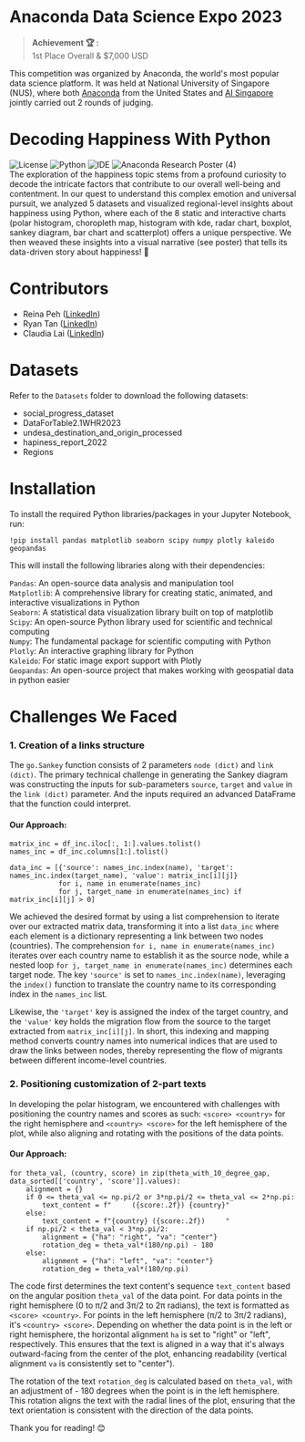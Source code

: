 # Anaconda Data Science Expo 2023
> **Achievement 🏆 :**  
> 1st Place Overall & $7,000 USD

This competition was organized by Anaconda, the world's most popular data science platform. It was held at National University of Singapore (NUS), where both [Anaconda](https://www.anaconda.com/) from the United States and [AI Singapore](https://aisingapore.org/) jointly carried out 2 rounds of judging. 

# Decoding Happiness With Python
![License](https://img.shields.io/badge/License-MIT-blue)
![Python](https://img.shields.io/badge/Python-3.8.10-green)
![IDE](https://img.shields.io/badge/IDE-Jupyter%20Notebook-orange)
![Anaconda Research Poster (4)](https://github.com/reina-peh/Anaconda-Data-Science-Expo-2023/assets/75836749/feec8f96-585e-4eed-a0cd-ca3c6184f6af)  
The exploration of the happiness topic stems from a profound curiosity to decode the intricate factors that contribute to our overall well-being and contentment. In our quest to understand this complex emotion and universal pursuit, we analyzed 5 datasets and visualized regional-level insights about happiness using Python, where each of the 8 static and interactive charts (polar histogram, choropleth map, histogram with kde, radar chart, boxplot, sankey diagram, bar chart and scatterplot) offers a unique perspective. We then weaved these insights into a visual narrative (see poster) that tells its data-driven story about happiness! 🌻  

# Contributors 
* Reina Peh ([LinkedIn](https://www.linkedin.com/in/reinapeh/))  
* Ryan Tan ([LinkedIn](https://www.linkedin.com/in/ryantzr/))  
* Claudia Lai ([LinkedIn](https://www.linkedin.com/in/claudialaijy/))  

# Datasets
Refer to the `Datasets` folder to download the following datasets:
* social_progress_dataset
* DataForTable2.1WHR2023 
* undesa_destination_and_origin_processed 
* hapiness_report_2022 
* Regions  

# Installation
To install the required Python libraries/packages in your Jupyter Notebook, run:
```
!pip install pandas matplotlib seaborn scipy numpy plotly kaleido geopandas
```
This will install the following libraries along with their dependencies:

`Pandas`: An open-source data analysis and manipulation tool  
`Matplotlib`: A comprehensive library for creating static, animated, and interactive visualizations in Python   
`Seaborn`: A statistical data visualization library built on top of matplotlib  
`Scipy`: An open-source Python library used for scientific and technical computing  
`Numpy`: The fundamental package for scientific computing with Python  
`Plotly`: An interactive graphing library for Python  
`Kaleido`: For static image export support with Plotly  
`Geopandas`: An open-source project that makes working with geospatial data in python easier  

# Challenges We Faced
### 1. Creation of a links structure
The `go.Sankey` function consists of 2 parameters `node (dict)` and `link (dict)`. The primary technical challenge in generating the Sankey diagram was constructing the inputs for sub-parameters `source`, `target` and `value` in the `link (dict)` parameter. And the inputs required an advanced DataFrame that the function could interpret.

#### Our Approach:
```
matrix_inc = df_inc.iloc[:, 1:].values.tolist()
names_inc = df_inc.columns[1:].tolist()

data_inc = [{'source': names_inc.index(name), 'target': names_inc.index(target_name), 'value': matrix_inc[i][j]} 
            for i, name in enumerate(names_inc) 
            for j, target_name in enumerate(names_inc) if matrix_inc[i][j] > 0]
```
We achieved the desired format by using a list comprehension to iterate over our extracted matrix data, transforming it into a list `data_inc` where each element is a dictionary representing a link between two nodes (countries). The comprehension `for i, name in enumerate(names_inc)` iterates over each country name to establish it as the source node, while a nested loop `for j, target_name in enumerate(names_inc)` determines each target node. The key `'source'` is set to `names_inc.index(name)`, leveraging the `index()` function to translate the country name to its corresponding index in the `names_inc` list. 

Likewise, the `'target'` key is assigned the index of the target country, and the `'value'` key holds the migration flow from the source to the target extracted from `matrix_inc[i][j]`. In short, this indexing and mapping method converts country names into numerical indices that are used to draw the links between nodes, thereby representing the flow of migrants between different income-level countries.  


### 2. Positioning customization of 2-part texts
In developing the polar histogram, we encountered with challenges with positioning the country names and scores as such: `<score> <country>` for the right hemisphere and `<country> <score>` for the left hemisphere of the plot, while also aligning and rotating with the positions of the data points. 

#### Our Approach:
``` 
for theta_val, (country, score) in zip(theta_with_10_degree_gap, data_sorted[['country', 'score']].values):
    alignment = {}
    if 0 <= theta_val <= np.pi/2 or 3*np.pi/2 <= theta_val <= 2*np.pi:
        text_content = f"     ({score:.2f}) {country}"
    else:
        text_content = f"{country} ({score:.2f})     "
    if np.pi/2 < theta_val < 3*np.pi/2:
        alignment = {"ha": "right", "va": "center"}
        rotation_deg = theta_val*(180/np.pi) - 180
    else:
        alignment = {"ha": "left", "va": "center"}
        rotation_deg = theta_val*(180/np.pi)
```
The code first determines the text content's sequence `text_content` based on the angular position `theta_val` of the data point. For data points in the right hemisphere (0 to π/2 and 3π/2 to 2π radians), the text is formatted as `<score> <country>`. For points in the left hemisphere (π/2 to 3π/2 radians), it's `<country> <score>`. Depending on whether the data point is in the left or right hemisphere, the horizontal alignment `ha` is set to "right" or "left", respectively. This ensures that the text is aligned in a way that it's always outward-facing from the center of the plot, enhancing readability (vertical alignment `va` is consistently set to "center"). 

The rotation of the text `rotation_deg` is calculated based on `theta_val`, with an adjustment of - 180 degrees when the point is in the left hemisphere. This rotation aligns the text with the radial lines of the plot, ensuring that the text orientation is consistent with the direction of the data points.  


Thank you for reading! 😊




